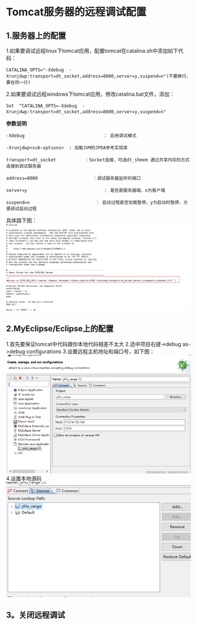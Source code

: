 # Tomcat服务器的远程调试配置

## 1.服务器上的配置

1.如果要调试远程linux下tomcat应用，配置tomcat在catalina.sh中添加如下代码：

```
CATALINA_OPTS="-Xdebug  -Xrunjdwp:transport=dt_socket,address=8000,server=y,suspend=n"(不要换行，要在同一行)
```

2.如果要调试远程windows下tomcat应用，修改catalina.bat文件，添加：

```
Set  “CATALINA_OPTS=-Xdebug  -Xrunjdwp:transport=dt_socket,address=8000,server=y,suspend=n"
```

**参数说明**

```
-Xdebug                              ： 启用调试模式

-Xrunjdwp<sub-options>  : 加载JVM的JPDA参考实现库

transport=dt_socket           ：Socket连接，可选dt_shmem 通过共享内存的方式连接到调试服务器

address=8000                     ：调试服务器监听的端口

server=y                             ： 是否是服务器端，n为客户端

suspend=n                         ： 启动过程是否加载暂停，y为启动时暂停，方便调试启动过程
```

具体路下图：
![](/图片/tomcat调试设置/tomcat调试设置.png)



## 2.MyEclipse/Eclipse上的配置
1.首先要保证tomcat中代码跟你本地代码相差不太大
2.选中项目右键->debug as->debug configurations
3.设置远程主机地址和端口号，如下图：
![](/图片/tomcat调试设置/debug—setting.png)
4.设置本地源码
![](/图片/tomcat调试设置/setting.png)

## 3。关闭远程调试


